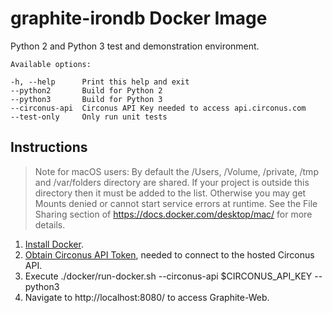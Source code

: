 # graphite-irondb Docker Image
Python 2 and Python 3 test and demonstration environment.
```
Available options:

-h, --help      Print this help and exit
--python2       Build for Python 2
--python3       Build for Python 3
--circonus-api  Circonus API Key needed to access api.circonus.com
--test-only     Only run unit tests
```
## Instructions
>Note for macOS users: By default the /Users, /Volume, /private, /tmp and /var/folders directory are shared. If your project is outside this directory then it must be added to the list. Otherwise you may get Mounts denied or cannot start service errors at runtime. See the File Sharing section of https://docs.docker.com/desktop/mac/ for more details.


1. [Install Docker](https://docs.docker.com/get-docker/).
2. [Obtain Circonus API Token](https://docs.circonus.com/circonus/integrations/api/api-tokens/), needed to connect to the hosted Circonus API.
3. Execute ./docker/run-docker.sh --circonus-api $CIRCONUS_API_KEY --python3
4. Navigate to http://localhost:8080/ to access Graphite-Web.